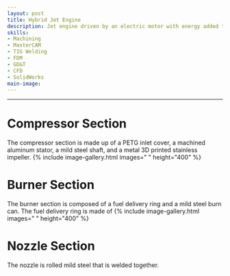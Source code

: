 ```yaml
---
layout: post
title: Hybrid Jet Engine
description: Jet engine driven by an electric motor with energy added to via combustion.
skills: 
- Machining
- MasterCAM
- TIG Welding
- FDM
- GD&T
- CFD
- SolidWorks
main-image: 
---
```


---
# Compressor Section
The compressor section is made up of a PETG inlet cover, a machined aluminum stator, a mild steel shaft, and a metal 3D printed stainless impeller. 
{% include image-gallery.html images="  " height="400" %}

# Burner Section
The burner section is composed of a fuel delivery ring and a mild steel burn can. The fuel delivery ring is made of
{% include image-gallery.html images="  " height="400" %}

# Nozzle Section
The nozzle is rolled mild steel that is welded together.


